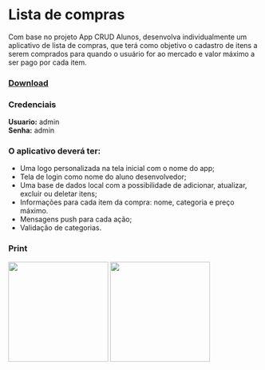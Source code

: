 # Lista de compras

Com base no projeto App CRUD Alunos, desenvolva individualmente um aplicativo de lista de compras, que terá como objetivo o cadastro de itens a serem comprados para quando o usuário for ao mercado e valor máximo a ser pago por cada item.

### [Download](https://mega.nz/file/WKRDxLaJ#SOcrycc9r6kVilxhLot7GJ4SFBdbAR2ngYq-l0b3bk4)

### Credenciais
<strong>Usuario:</strong> admin <br>
<strong>Senha:</strong> admin

### O aplicativo deverá ter:
- Uma logo personalizada na tela inicial com o nome do app;
- Tela de login como nome do aluno desenvolvedor;
- Uma base de dados local com a possibilidade de adicionar, atualizar, excluir ou deletar itens;
- Informações para cada item da compra: nome, categoria e preço máximo.
- Mensagens push para cada ação;
- Validação de categorias.

### Print
<img src="https://github.com/JulioCoronetti/listaDeCompras/assets/133894436/b6cd395b-f93d-478e-aba1-b7c4bcba3852" width="200">
<img src="https://github.com/JulioCoronetti/listaDeCompras/assets/133894436/eea39b7f-d900-4440-99d4-3c6c6c7a847f" width="200">
